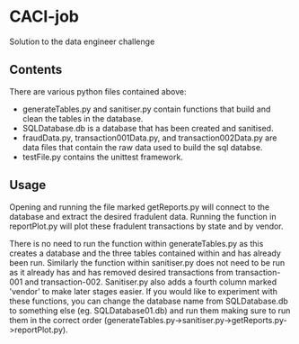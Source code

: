 # CACI-job
Solution to the data engineer challenge

## Contents
There are various python files contained above:
 - generateTables.py and sanitiser.py contain functions that build and clean the tables in the database.
 - SQLDatabase.db is a database that has been created and sanitised.
 - fraudData.py, transaction001Data.py, and transaction002Data.py are data files that contain the raw data used to build the sql databse.
 - testFile.py contains the unittest framework.

## Usage
Opening and running the file marked getReports.py will connect to the database and extract the desired fradulent data. Running the function in reportPlot.py will plot these fradulent transactions by
state and by vendor.

There is no need to run the function within generateTables.py as this creates a database and the three tables contained within and has already been run. Similarly the function within sanitiser.py
does not need to be run as it already has and has removed desired transactions from transaction-001 and transaction-002. Sanitiser.py also adds a fourth column marked 'vendor' to make later
stages easier. If you would like to experiment with these functions, you can change the database name from SQLDatabase.db to something else (eg. SQLDatabase01.db) and run them making sure
to run them in the correct order (generateTables.py->sanitiser.py->getReports.py->reportPlot.py).